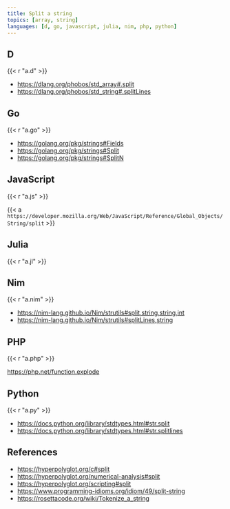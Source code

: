 ```yaml
---
title: Split a string
topics: [array, string]
languages: [d, go, javascript, julia, nim, php, python]
---
```


## D

{{< r "a.d" >}}

- <https://dlang.org/phobos/std_array#.split>
- <https://dlang.org/phobos/std_string#.splitLines>

## Go

{{< r "a.go" >}}

- <https://golang.org/pkg/strings#Fields>
- <https://golang.org/pkg/strings#Split>
- <https://golang.org/pkg/strings#SplitN>

## JavaScript

{{< r "a.js" >}}

{{< a `https://developer.mozilla.org/Web/JavaScript/Reference/Global_Objects/
String/split` >}}

## Julia

{{< r "a.jl" >}}

## Nim

{{< r "a.nim" >}}

- <https://nim-lang.github.io/Nim/strutils#split,string,string,int>
- <https://nim-lang.github.io/Nim/strutils#splitLines,string>

## PHP

{{< r "a.php" >}}

<https://php.net/function.explode>

## Python

{{< r "a.py" >}}

- <https://docs.python.org/library/stdtypes.html#str.split>
- <https://docs.python.org/library/stdtypes.html#str.splitlines>

## References

- <https://hyperpolyglot.org/c#split>
- <https://hyperpolyglot.org/numerical-analysis#split>
- <https://hyperpolyglot.org/scripting#split>
- <https://www.programming-idioms.org/idiom/49/split-string>
- <https://rosettacode.org/wiki/Tokenize_a_string>

